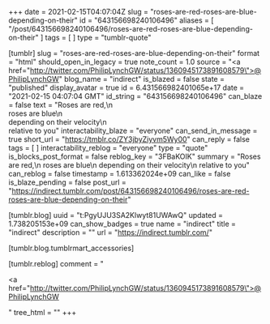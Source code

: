 +++
date = 2021-02-15T04:07:04Z
slug = "roses-are-red-roses-are-blue-depending-on-their"
id = "643156698240106496"
aliases = [ "/post/643156698240106496/roses-are-red-roses-are-blue-depending-on-their" ]
tags = [ ]
type = "tumblr-quote"

[tumblr]
slug = "roses-are-red-roses-are-blue-depending-on-their"
format = "html"
should_open_in_legacy = true
note_count = 1.0
source = "<a href=\"http://twitter.com/PhilipLynchGW/status/1360945173891608579\">@PhilipLynchGW</a>"
blog_name = "indirect"
is_blazed = false
state = "published"
display_avatar = true
id = 6.431566982401065e+17
date = "2021-02-15 04:07:04 GMT"
id_string = "643156698240106496"
can_blaze = false
text = "Roses are red,\n<br/>roses are blue\n<br/>depending on their velocity\n<br/>relative to you"
interactability_blaze = "everyone"
can_send_in_message = true
short_url = "https://tmblr.co/ZY3jbyZiyvm5Wy00"
can_reply = false
tags = [ ]
interactability_reblog = "everyone"
type = "quote"
is_blocks_post_format = false
reblog_key = "3FBaKOIK"
summary = "Roses are red,\n roses are blue\n depending on their velocity\n relative to you"
can_reblog = false
timestamp = 1.613362024e+09
can_like = false
is_blaze_pending = false
post_url = "https://indirect.tumblr.com/post/643156698240106496/roses-are-red-roses-are-blue-depending-on-their"

[tumblr.blog]
uuid = "t:PgyUJU3SA2Klwyt81UWAwQ"
updated = 1.738205153e+09
can_show_badges = true
name = "indirect"
title = "indirect"
description = ""
url = "https://indirect.tumblr.com/"

[tumblr.blog.tumblrmart_accessories]

[tumblr.reblog]
comment = "<p><a href=\"http://twitter.com/PhilipLynchGW/status/1360945173891608579\">@PhilipLynchGW</a></p>"
tree_html = ""
+++
